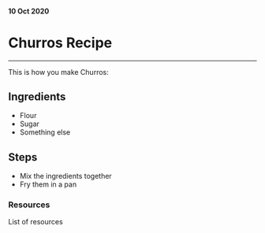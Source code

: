 <div class="content">

#### 10 Oct 2020

# Churros Recipe
___

This is how you make Churros:

## Ingredients
* Flour
* Sugar
* Something else

## Steps
* Mix the ingredients together
* Fry them in a pan

### Resources

List of resources

<br><br>

</div>